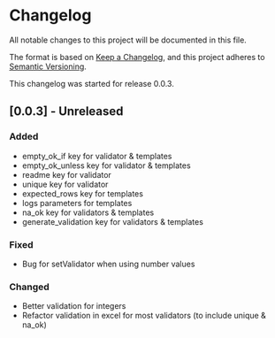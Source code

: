 # Changelog

All notable changes to this project will be documented in this file.

The format is based on [Keep a Changelog](https://keepachangelog.com/en/1.0.0/),
and this project adheres to [Semantic Versioning](https://semver.org/spec/v2.0.0.html).

This changelog was started for release 0.0.3.

## [0.0.3] - Unreleased

### Added

- empty_ok_if key for validator & templates
- empty_ok_unless key for validator & templates
- readme key for validator
- unique key for validator 
- expected_rows key for templates
- logs parameters for templates
- na_ok key for validators & templates
- generate_validation key for validators & templates

### Fixed

- Bug for setValidator when using number values

### Changed

- Better validation for integers
- Refactor validation in excel for most validators (to include unique & na_ok)

